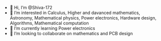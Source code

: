- 👋 Hi, I’m @Shiva-172
- 👀 I’m interested in Calculus, Higher and davanced mathematics, Astronomy, Mathematical physics, Power electronics, Hardware design, Algorithms, Mathematical computation
- 🌱 I’m currently learning Power electronics
- 💞️ I’m looking to collaborate on mathematics and PCB design


<!---
Shiva-172/Shiva-172 is a ✨ special ✨ repository because its `README.md` (this file) appears on your GitHub profile.
You can click the Preview link to take a look at your changes.
--->
